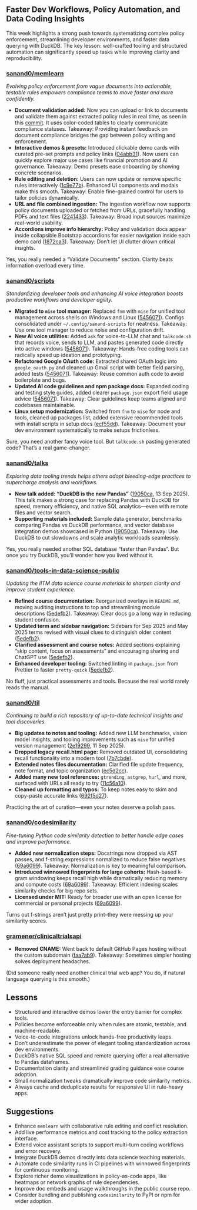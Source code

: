 ## Faster Dev Workflows, Policy Automation, and Data Coding Insights

This week highlights a strong push towards systematizing complex policy enforcement, streamlining developer environments, and faster data querying with DuckDB. The key lesson: well-crafted tooling and structured automation can significantly speed up tasks while improving clarity and reproducibility.

### [sanand0/memlearn](https://github.com/sanand0/memlearn)

*Evolving policy enforcement from vague documents into actionable, testable rules empowers compliance teams to move faster and more confidently.*

- **Document validation added:** Now you can upload or link to documents and validate them against extracted policy rules in real time, as seen in this [commit](https://github.com/sanand0/memlearn/commit/22414334fcb66121f7545470b939cb39011437fd). It uses color-coded tables to clearly communicate compliance statuses. Takeaway: Providing instant feedback on document compliance bridges the gap between policy writing and enforcement.
- **Interactive demos & presets:** Introduced clickable demo cards with curated pre-set prompts and policy links ([04abb31](https://github.com/sanand0/memlearn/commit/04abb3130b1d1f55c3f7a7ccae17faf128e66b79)). Now users can quickly explore major use cases like financial promotion and AI governance. Takeaway: Demo presets ease onboarding by showing concrete scenarios.
- **Rule editing and deletion:** Users can now update or remove specific rules interactively ([1c9e77b](https://github.com/sanand0/memlearn/commit/1c9e77be039e4c70b6c81b949efcf4bf20656e1a)). Enhanced UI components and modals make this smooth. Takeaway: Enable fine-grained control for users to tailor policies dynamically.
- **URL and file combined ingestion:** The ingestion workflow now supports policy documents uploaded or fetched from URLs, gracefully handling PDFs and text files ([2241433](https://github.com/sanand0/memlearn/commit/22414334fcb66121f7545470b939cb39011437fd)). Takeaway: Broad input sources maximize real-world usability.
- **Accordions improve info hierarchy:** Policy and validation docs appear inside collapsible Bootstrap accordions for easier navigation inside each demo card ([1872ca3](https://github.com/sanand0/memlearn/commit/1872ca35fae77b88da7f721ecaeef464bdfe00ea)). Takeaway: Don’t let UI clutter drown critical insights.

Yes, you really needed a “Validate Documents” section. Clarity beats information overload every time.

### [sanand0/scripts](https://github.com/sanand0/scripts)

*Standardizing developer tools and enhancing AI voice integration boosts productive workflows and developer agility.*

- **Migrated to `mise` tool manager:** Replaced `fnm` with `mise` for unified tool management across shells on Windows and Linux ([5456071](https://github.com/sanand0/scripts/commit/54560718bf2f4148d9005d74ab1543de52cff6d9)). Configs consolidated under `~/.config/sanand-scripts` for neatness. Takeaway: Use one tool manager to reduce noise and configuration drift.
- **New AI voice utilities:** Added `ask` for voice-to-LLM chat and `talkcode.sh` that records voice, sends to LLM, and pastes generated code directly into active windows ([5456071](https://github.com/sanand0/scripts/commit/54560718bf2f4148d9005d74ab1543de52cff6d9)). Takeaway: Hands-free coding tools can radically speed up ideation and prototyping.
- **Refactored Google OAuth code:** Extracted shared OAuth logic into `google_oauth.py` and cleaned up Gmail script with better field parsing, added tests ([5456071](https://github.com/sanand0/scripts/commit/54560718bf2f4148d9005d74ab1543de52cff6d9)). Takeaway: Reuse common auth code to avoid boilerplate and bugs.
- **Updated AI code guidelines and npm package docs:** Expanded coding and testing style guides, added clearer `package.json` export field usage advice ([5456071](https://github.com/sanand0/scripts/commit/54560718bf2f4148d9005d74ab1543de52cff6d9)). Takeaway: Clear guidelines keep teams aligned and codebases maintainable.
- **Linux setup modernization:** Switched from `fnm` to `mise` for node and tools, cleaned up packages list, added extensive recommended tools with install scripts in setup docs ([ecf55dd](https://github.com/sanand0/scripts/commit/ecf55dd78f5b8f0227433cedf7c2374f8665784a)). Takeaway: Document your dev environment systematically to make setups frictionless.

Sure, you need another fancy voice tool. But `talkcode.sh` pasting generated code? That’s a real game-changer.

### [sanand0/talks](https://github.com/sanand0/talks)

*Exploring data tooling trends helps others adopt bleeding-edge practices to supercharge analysis and workflows.*

- **New talk added: “DuckDB is the new Pandas”** ([19050ca](https://github.com/sanand0/talks/commit/19050cac747f66454f276b44b74ea861c4f8e3e7), 13 Sep 2025). This talk makes a strong case for replacing Pandas with DuckDB for speed, memory efficiency, and native SQL analytics—even with remote files and vector search.
- **Supporting materials included:** Sample data generator, benchmarks comparing Pandas vs DuckDB performance, and vector database integration demos showcased in Python ([19050ca](https://github.com/sanand0/talks/commit/19050cac747f66454f276b44b74ea861c4f8e3e7)). Takeaway: Use DuckDB to cut slowdowns and scale analytic workloads seamlessly.

Yes, you really needed another SQL database “faster than Pandas”. But once you try DuckDB, you’ll wonder how you lived without it.

### [sanand0/tools-in-data-science-public](https://github.com/sanand0/tools-in-data-science-public)

*Updating the IITM data science course materials to sharpen clarity and improve student experience.*

- **Refined course documentation:** Reorganized overlays in `README.md`, moving auditing instructions to top and streamlining module descriptions ([5edefb2](https://github.com/sanand0/tools-in-data-science-public/commit/5edefb2d49082947ac9550d3d2cffcb55b3de559)). Takeaway: Clear docs go a long way in reducing student confusion.
- **Updated term and sidebar navigation:** Sidebars for Sep 2025 and May 2025 terms revised with visual clues to distinguish older content ([5edefb2](https://github.com/sanand0/tools-in-data-science-public/commit/5edefb2d49082947ac9550d3d2cffcb55b3de559)).
- **Clarified assessment and course notes:** Added sections explaining “skip content, focus on assessments” and encouraging sharing and ChatGPT use ([5edefb2](https://github.com/sanand0/tools-in-data-science-public/commit/5edefb2d49082947ac9550d3d2cffcb55b3de559)).
- **Enhanced developer tooling:** Switched linting in `package.json` from Prettier to faster `pretty-quick` ([5edefb2](https://github.com/sanand0/tools-in-data-science-public/commit/5edefb2d49082947ac9550d3d2cffcb55b3de559)).

No fluff, just practical assessments and tools. Because the real world rarely reads the manual.

### [sanand0/til](https://github.com/sanand0/til)

*Continuing to build a rich repository of up-to-date technical insights and tool discoveries.*

- **Big updates to notes and tooling:** Added new LLM benchmarks, vision model insights, and tooling improvements such as `mise` for unified version management ([2e19299](https://github.com/sanand0/til/commit/2e1929982b8aace90cd5bf5888ef1007c6673d00), 11 Sep 2025).
- **Dropped legacy recall.html page:** Removed outdated UI, consolidating recall functionality into a modern tool ([7b7cbde](https://github.com/sanand0/til/commit/7b7cbde06d8a548a8938c34741723a571a47694f)).
- **Extended notes files documentation:** Clarified file update frequency, note format, and topic organization ([ec5d2cc](https://github.com/sanand0/til/commit/ec5d2cc34b5062e47b1981771dfe7c3a215f9403)).
- **Added many new tool references:** `gtrending`, `astgrep`, `hurl`, and more, surfaced with URLs all ready to try ([11c56a10](https://github.com/sanand0/til/commit/11c56a10181713a96d8c0032de8417162f901e50)).
- **Cleaned up formatting and typos:** To keep notes easy to skim and copy-paste accurate links ([692f5d27](https://github.com/sanand0/til/commit/692f5d27e54d37c0f49700643effb42c4af16812)).

Practicing the art of curation—even your notes deserve a polish pass.

### [sanand0/codesimilarity](https://github.com/sanand0/codesimilarity)

*Fine-tuning Python code similarity detection to better handle edge cases and improve performance.*

- **Added new normalization steps:** Docstrings now dropped via AST passes, and f-string expressions normalized to reduce false negatives ([69a6099](https://github.com/sanand0/codesimilarity/commit/69a6099e6c929a4d90cee580042e776d9fcd2c9a)). Takeaway: Normalization is key to meaningful comparison.
- **Introduced winnowed fingerprints for large cohorts:** Hash-based k-gram windowing keeps recall high while dramatically reducing memory and compute costs ([69a6099](https://github.com/sanand0/codesimilarity/commit/69a6099e6c929a4d90cee580042e776d9fcd2c9a)). Takeaway: Efficient indexing scales similarity checks for big repo sets.
- **Licensed under MIT:** Ready for broader use with an open license for commercial or personal projects ([69a6099](https://github.com/sanand0/codesimilarity/commit/69a6099e6c929a4d90cee580042e776d9fcd2c9a)).

Turns out f-strings aren’t just pretty print–they were messing up your similarity scores.

### [gramener/clinicaltrialsapi](https://github.com/gramener/clinicaltrialsapi)

- **Removed CNAME:** Went back to default GitHub Pages hosting without the custom subdomain ([faa7ab9](https://github.com/gramener/clinicaltrialsapi/commit/faa7ab9f5368f8317649cd9c4757f90e48971a73)). Takeaway: Sometimes simpler hosting solves deployment headaches.

(Did someone really need another clinical trial web app? You do, if natural language querying is this smooth.)

## Lessons

- Structured and interactive demos lower the entry barrier for complex tools.
- Policies become enforceable only when rules are atomic, testable, and machine-readable.
- Voice-to-code integrations unlock hands-free productivity leaps.
- Don’t underestimate the power of elegant tooling standardization across dev environments.
- DuckDB’s native SQL speed and remote querying offer a real alternative to Pandas dataframes.
- Documentation clarity and streamlined grading guidance ease course adoption.
- Small normalization tweaks dramatically improve code similarity metrics.
- Always cache and deduplicate results for responsive UI in rule-heavy apps.

## Suggestions

- Enhance `memlearn` with collaborative rule editing and conflict resolution.
- Add live performance metrics and cost tracking to the policy extraction interface.
- Extend voice assistant scripts to support multi-turn coding workflows and error recovery.
- Integrate DuckDB demos directly into data science teaching materials.
- Automate code similarity runs in CI pipelines with winnowed fingerprints for continuous monitoring.
- Explore richer demo visualizations in policy-as-code apps, like heatmaps or network graphs of rule dependencies.
- Improve doc embeds and usage walkthroughs in the public course repo.
- Consider bundling and publishing `codesimilarity` to PyPI or npm for wider adoption.